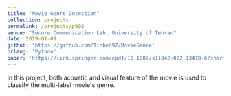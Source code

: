 ```yaml
---
title: "Movie Genre Detection"
collection: projects
permalink: /projects/p002
venue: "Secure Communication Lab, University of Tehran"
date: 2019-01-01
github: 'https://github.com/Tinbeh97/MovieGenre'
prlang: 'Python'
paper: 'https://link.springer.com/epdf/10.1007/s11042-022-13418-6?sharing_token=tQSX3Alz3igQJLMvKCMiB_e4RwlQNchNByi7wbcMAY4CKJ8_dx3cXT46mbA9zwHLHCNFTJ9UTI1gphypVPiFjanJKoIBVgeHcQTanpndDtWlsXHY_kFy75-Gj2Cb2U01MYQ1ZF3Trr0bjsLq7oimdvYRTH03j0aTF3HG1S5fQcg='
---
```


In this project, both acoustic and visual feature of the movie is used to classify the multi-label movie's genre.